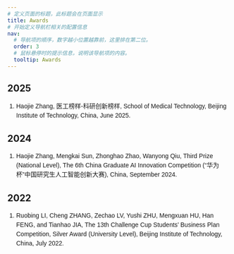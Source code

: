 ```yaml
---
# 定义页面的标题，此标题会在页面显示
title: Awards
# 开始定义导航栏相关的配置信息
nav:
  # 导航项的顺序，数字越小位置越靠前，这里排在第二位。
  order: 3 
  # 鼠标悬停时的提示信息，说明该导航项的内容。
  tooltip: Awards
---
```




## 2025
<ol style="list-style-type: decimal; padding-left: 20px; font-family: Arial, sans-serif;">
  <li style="margin-bottom: 15px; line-height: 1.5;">Haojie Zhang, 医工榜样-科研创新榜样, School of Medical Technology, Beijing Institute of Technology, China, June 2025.</li>
</ol>

## 2024
<ol style="list-style-type: decimal; padding-left: 20px; font-family: Arial, sans-serif;">
  <li style="margin-bottom: 15px; line-height: 1.5;">Haojie Zhang, Mengkai Sun, Zhonghao Zhao, Wanyong Qiu, Third Prize (National Level), The 6th China Graduate AI Innovation Competition (“华为杯”中国研究生人工智能创新大赛), China, September 2024.</li>
</ol>

## 2022
<ol style="list-style-type: decimal; padding-left: 20px; font-family: Arial, sans-serif;">
  <li style="margin-bottom: 15px; line-height: 1.5;">Ruobing LI, Cheng ZHANG, Zechao LV, Yushi ZHU, Mengxuan HU, Han FENG, and Tianhao JIA, The 13th Challenge Cup Students’ Business Plan Competition, Silver Award (University Level), Beijing Institute of Technology, China, July 2022.</li>
</ol>
